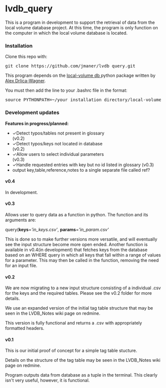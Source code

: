 # lvdb_query

This is a program in development to support the retrieval of data from the local volume database project. At this time, the program is only function on the computer in which the local volume database is located. 

### Installation ###
Clone this repo with: 

<pre>
git clone https://github.com/jmaner/lvdb_query.git
</pre>

This program depends on the <a href="https://github.com/kadrlica/local-volume-db">local-volume db </a> python package written by <a href="https://github.com/kadrlica/">Alex Drlica-Wagner</a>.

You must then add the line to your .bashrc file in the format:

<pre>
source PYTHONPATH=~/your_installation_directory/local-volume-db:$PYTHONPATH
</pre>

### Development updates ###

<b>Features in progress/planned: </b>

<ul>
<li>✓Detect typos/tables not present in glossary </li>   (v0.2)
  
<li>✓Detect typos/keys not located in database </li>  (v0.2)
  
<li>✓Allow users to select individual parameters</li> (v0.3)

<li>✓Handle requested entries with key but no id listed in glossary (v0.3)

<li>output key,table,reference,notes to a single separate file called ref? </li>
</ul>

#### v0.4 ####
In development. 

#### v0.3 ####
Allows user to query data as a function in python. The function and its arguments are:

query(<b>keys</b>=<i>'in_keys.csv'</i>, <b>params</b>=<i>'in_param.csv'</i>

This is done so to make further versions more versatile, and will eventually see the input structure become more open ended. Another function is available in v0.4(in development) that fetches keys from the database based on an WHERE query in which all keys that fall within a range of values for a parameter. This may then be called in the function, removing the need for an input file. 

#### v0.2 ####

We are now migrating to a new input structure consisting of a individual .csv for the keys and the required tables. Please see the v0.2 folder for more details. 

We use an expanded version of the initial tag table structure that may be seen in the LVDB_Notes wiki page on redmine. 

This version is fully functional and returns a .csv with appropriately formatted headers. 


#### v0.1 ####

This is our initial proof of concept for a simple tag table stucture. 

Details on the structure of the tag table may be seen in the LVDB_Notes wiki page on redmine. 

Program outputs data from database as a tuple in the terminal. This clearly isn't very useful, however, it is functional. 
